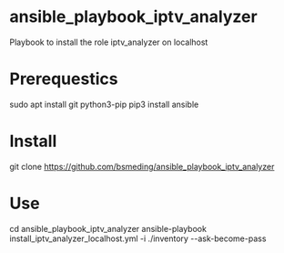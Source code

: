 # ansible_playbook_iptv_analyzer
Playbook to install the role iptv_analyzer on localhost


# Prerequestics
sudo apt install git python3-pip
pip3 install ansible

# Install
git clone https://github.com/bsmeding/ansible_playbook_iptv_analyzer

# Use
cd ansible_playbook_iptv_analyzer
ansible-playbook install_iptv_analyzer_localhost.yml -i ./inventory --ask-become-pass
